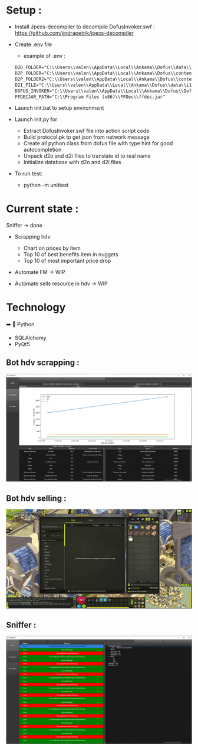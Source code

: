 # Setup :

- Install Jpexs-decompiler to decompile DofusInvoker.swf : https://github.com/jindrapetrik/jpexs-decompiler
- Create .env file
    - example of .env :
  ```
  D2O_FOLDER="C:\\Users\\valen\\AppData\\Local\\Ankama\\Dofus\\data\\common"
  D2P_FOLDER="C:\\Users\\valen\\AppData\\Local\\Ankama\\Dofus\\content\\gfx\\items"
  D2P_FOLDER2="C:\\Users\\valen\\AppData\\Local\\Ankama\\Dofus\\content\\gfx\\sprites"
  D2I_FILE="C:\\Users\\valen\\AppData\\Local\\Ankama\\Dofus\\data\\i18n\\i18n_fr.d2i"
  DOFUS_INVOKER="C:\\Users\\valen\\AppData\\Local\\Ankama\\Dofus\\DofusInvoker.swf"
  FFDECJAR_PATH="C:\\Program Files (x86)\\FFDec\\ffdec.jar"
  ```
- Launch init.bat to setup environment
- Launch init.py for
    - Extract DofusInvoker.swf file into action script code
    - Build protocol.pk to get json from network message
    - Create all python class from dofus file with type hint for good autocompletion
    - Unpack d2o and d2i files to translate id to real name
    - Initialize database with d2o and d2i files

- To run test:
    - python -m unittest

# Current state :

Sniffer &#8594; done

- Scrapping hdv
    - Chart on prices by item
    - Top 10 of best benefits item in nuggets
    - Top 10 of most important price drop

- Automate FM &#8594; WIP
- Automate sells resource in hdv &#8594; WIP

# Technology

➡️ 🐍 Python

- SQLAlchemy
- PyQt5

## Bot hdv scrapping :

![scrapping bot](./resources/scrapping_bot.png)

## Bot hdv selling :

![selling bot](./resources/selling_bot.gif)

## Sniffer :

![sniffer](./resources/sniffer.png)
